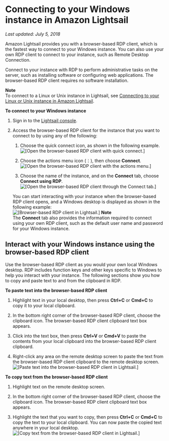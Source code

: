 # Connecting to your Windows instance in Amazon Lightsail<a name="connect-to-your-windows-based-instance-using-amazon-lightsail"></a>

 *Last updated: July 5, 2018* 

Amazon Lightsail provides you with a browser\-based RDP client, which is the fastest way to connect to your Windows instance\. You can also use your own RDP client to connect to your instance, such as Remote Desktop Connection\.

Connect to your instance with RDP to perform administrative tasks on the server, such as installing software or configuring web applications\. The browser\-based RDP client requires no software installation\.

**Note**  
To connect to a Linux or Unix instance in Lightsail, see [Connecting to your Linux or Unix instance in Amazon Lightsail](lightsail-how-to-connect-to-your-instance-virtual-private-server.md)\.

**To connect to your Windows instance**

1. Sign in to the [Lightsail console](https://lightsail.aws.amazon.com/)\.

1. Access the browser\-based RDP client for the instance that you want to connect to by using any of the following:

   1. Choose the quick connect icon, as shown in the following example\.  
![\[Open the browser-based RDP client with quick connect.\]](https://s3-us-west-2.amazonaws.com/parkside-localized-docs-devo/v1/en_us/b3f6d19f6c5a2810c4336f10d978ee98/images/connect-to-windows-instance-using-rdp-connection-shortcut.png)

   1. Choose the actions menu icon \(⋮\), then choose **Connect**\.  
![\[Open the browser-based RDP client with the actions menu.\]](https://s3-us-west-2.amazonaws.com/parkside-localized-docs-devo/v1/en_us/b3f6d19f6c5a2810c4336f10d978ee98/images/animated-gif-lightsail-instance-actions-menu-windows.gif)

   1. Choose the name of the instance, and on the **Connect** tab, choose **Connect using RDP**\.  
![\[Open the browser-based RDP client through the Connect tab.\]](https://s3-us-west-2.amazonaws.com/parkside-localized-docs-devo/v1/en_us/b3f6d19f6c5a2810c4336f10d978ee98/images/amazon-lightsail-connect-using-rdp-button.png)

   You can start interacting with your instance when the browser\-based RDP client opens, and a Windows desktop is displayed as shown in the following example:  
![\[Browser-based RDP client in Lightsail.\]](https://s3-us-west-2.amazonaws.com/parkside-localized-docs-devo/v1/en_us/b3f6d19f6c5a2810c4336f10d978ee98/images/amazon-lightsail-web-based-rdp-client.png)
**Note**  
The **Connect** tab also provides the information required to connect using your own RDP client, such as the default user name and password for your Windows instance\.

## Interact with your Windows instance using the browser\-based RDP client<a name="interact-with-your-instance"></a>

Use the browser\-based RDP client as you would your own local Windows desktop\. RDP includes function keys and other keys specific to Windows to help you interact with your instance\. The following sections show you how to copy and paste text to and from the clipboard in RDP\.

**To paste text into the browser\-based RDP client**

1. Highlight text in your local desktop, then press **Ctrl\+C** or **Cmd\+C** to copy it to your local clipboard\.

1. In the bottom right corner of the browser\-based RDP client, choose the clipboard icon\. The browser\-based RDP client clipboard text box appears\.

1. Click into the text box, then press **Ctrl\+V** or **Cmd\+V** to paste the contents from your local clipboard into the browser\-based RDP client clipboard\.

1. Right\-click any area on the remote desktop screen to paste the text from the browser\-based RDP client clipboard to the remote desktop screen\.  
![\[Paste text into the browser-based RDP client in Lightsail.\]](https://s3-us-west-2.amazonaws.com/parkside-localized-docs-devo/v1/en_us/b3f6d19f6c5a2810c4336f10d978ee98/images/amazon-lightsail-paste-rdp-windows.gif)

**To copy text from the browser\-based RDP client**

1. Highlight text on the remote desktop screen\.

1. In the bottom right corner of the browser\-based RDP client, choose the clipboard icon\. The browser\-based RDP client clipboard text box appears\.

1. Highlight the text that you want to copy, then press **Ctrl\+C** or **Cmd\+C** to copy the text to your local clipboard\. You can now paste the copied text anywhere in your local desktop\.  
![\[Copy text from the browser-based RDP client in Lightsail.\]](https://s3-us-west-2.amazonaws.com/parkside-localized-docs-devo/v1/en_us/b3f6d19f6c5a2810c4336f10d978ee98/images/amazon-lightsail-copy-rdp-windows.gif)